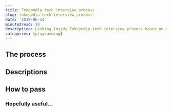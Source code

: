 ```yaml
---
title: Tokopedia tech interview process
slug: tokopedia-tech-interview-process
date: '2019-06-14'
minute2read: 10
description: Looking inside Tokopedia tech interview process based on my own experience
categories: [programming]
---
```


## The process

## Descriptions

## How to pass

### Hopefully useful...
